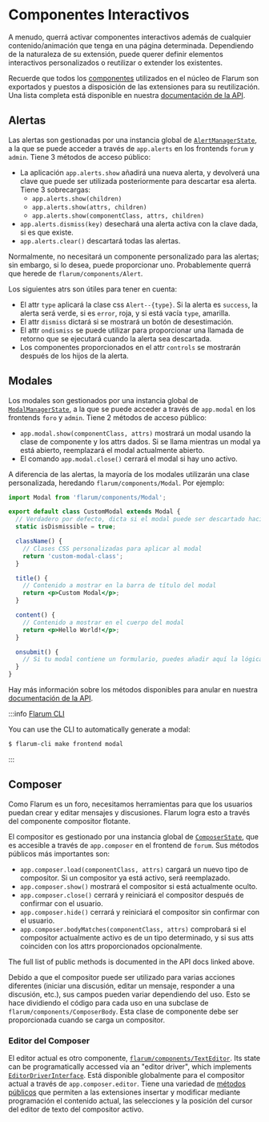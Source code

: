 # Componentes Interactivos

A menudo, querrá activar componentes interactivos además de cualquier contenido/animación que tenga en una página determinada. Dependiendo de la naturaleza de su extensión, puede querer definir elementos interactivos personalizados o reutilizar o extender los existentes.

Recuerde que todos los [componentes](frontend.md#components) utilizados en el núcleo de Flarum son exportados y puestos a disposición de las extensiones para su reutilización. Una lista completa está disponible en nuestra [documentación de la API](https://api.docs.flarum.org/js/master/identifiers.html).

## Alertas

Las alertas son gestionadas por una instancia global de [`AlertManagerState`](https://api.docs.flarum.org/js/master/class/src/common/states/alertmanagerstate.ts~alertmanagerstate), a la que se puede acceder a través de `app.alerts` en los frontends `forum` y `admin`. Tiene 3 métodos de acceso público:

- La aplicación `app.alerts.show` añadirá una nueva alerta, y devolverá una clave que puede ser utilizada posteriormente para descartar esa alerta. Tiene 3 sobrecargas:
  - `app.alerts.show(children)`
  - `app.alerts.show(attrs, children)`
  - `app.alerts.show(componentClass, attrs, children)`
- `app.alerts.dismiss(key)` desechará una alerta activa con la clave dada, si es que existe.
- `app.alerts.clear()` descartará todas las alertas.

Normalmente, no necesitará un componente personalizado para las alertas; sin embargo, si lo desea, puede proporcionar uno. Probablemente querrá que herede de `flarum/components/Alert`.

Los siguientes atrs son útiles para tener en cuenta:

- El attr `type` aplicará la clase css `Alert--{type}`. Si la alerta es `success`, la alerta será verde, si es `error`, roja, y si está vacía `type`, amarilla.
- El attr `dismiss` dictará si se mostrará un botón de desestimación.
- El attr `ondismiss` se puede utilizar para proporcionar una llamada de retorno que se ejecutará cuando la alerta sea descartada.
- Los componentes proporcionados en el attr `controls` se mostrarán después de los hijos de la alerta.

## Modales

Los modales son gestionados por una instancia global de [`ModalManagerState`](https://api.docs.flarum.org/js/master/class/src/common/states/modalmanagerstate.js~modalmanagerstate), a la que se puede acceder a través de `app.modal` en los frontends `foro` y `admin`. Tiene 2 métodos de acceso público:

- `app.modal.show(componentClass, attrs)` mostrará un modal usando la clase de componente y los attrs dados. Si se llama mientras un modal ya está abierto, reemplazará el modal actualmente abierto.
- El comando `app.modal.close()` cerrará el modal si hay uno activo.

A diferencia de las alertas, la mayoría de los modales utilizarán una clase personalizada, heredando `flarum/components/Modal`. Por ejemplo:

```jsx
import Modal from 'flarum/components/Modal';

export default class CustomModal extends Modal {
  // Verdadero por defecto, dicta si el modal puede ser descartado haciendo clic en el fondo o en la esquina superior derecha.
  static isDismissible = true;

  className() {
    // Clases CSS personalizadas para aplicar al modal
    return 'custom-modal-class';
  }

  title() {
    // Contenido a mostrar en la barra de título del modal
    return <p>Custom Modal</p>;
  }

  content() {
    // Contenido a mostrar en el cuerpo del modal
    return <p>Hello World!</p>;
  }

  onsubmit() {
    // Si tu modal contiene un formulario, puedes añadir aquí la lógica de procesamiento del mismo.
  }
}
```

Hay más información sobre los métodos disponibles para anular en nuestra [documentación de la API](https://api.docs.flarum.org/js/master/class/src/common/components/modal.js~modal).

:::info [Flarum CLI](https://github.com/flarum/cli)

You can use the CLI to automatically generate a modal:
```bash
$ flarum-cli make frontend modal
```

:::

## Composer

Como Flarum es un foro, necesitamos herramientas para que los usuarios puedan crear y editar mensajes y discusiones. Flarum logra esto a través del componente compositor flotante.

El compositor es gestionado por una instancia global de [`ComposerState`]([https://api.docs.flarum.org/js/master/class/src/common/states/modalmanagerstate.js~modalmanagerstate), que es accesible a través de `app.composer` en el frontend de `forum`. Sus métodos públicos más importantes son:

- `app.composer.load(componentClass, attrs)` cargará un nuevo tipo de compositor. Si un compositor ya está activo, será reemplazado.
- `app.composer.show()` mostrará el compositor si está actualmente oculto.
- `app.composer.close()` cerrará y reiniciará el compositor después de confirmar con el usuario.
- `app.composer.hide()` cerrará y reiniciará el compositor sin confirmar con el usuario.
- `app.composer.bodyMatches(componentClass, attrs)` comprobará si el compositor actualmente activo es de un tipo determinado, y si sus atts coinciden con los attrs proporcionados opcionalmente.

The full list of public methods is documented in the API docs linked above.

Debido a que el compositor puede ser utilizado para varias acciones diferentes (iniciar una discusión, editar un mensaje, responder a una discusión, etc.), sus campos pueden variar dependiendo del uso. Esto se hace dividiendo el código para cada uso en una subclase de `flarum/components/ComposerBody`. Esta clase de componente debe ser proporcionada cuando se carga un compositor.

### Editor del Composer

El editor actual es otro componente, [`flarum/components/TextEditor`](https://api.docs.flarum.org/js/master/class/src/forum/components/texteditor.js~texteditor). Its state can be programatically accessed via an "editor driver", which implements [`EditorDriverInterface`](https://github.com/flarum/core/blob/master/js/src/common/utils/EditorDriverInterface.ts). Está disponible globalmente para el compositor actual a través de `app.composer.editor`. Tiene una variedad de [métodos públicos](https://api.docs.flarum.org/js/master/class/src/common/utils/supertextarea.js~supertextarea) que permiten a las extensiones insertar y modificar mediante programación el contenido actual, las selecciones y la posición del cursor del editor de texto del compositor activo.
